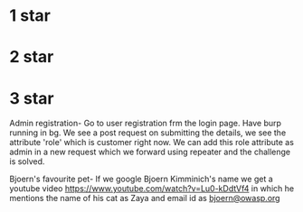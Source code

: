 # 1 star


# 2 star

# 3 star

Admin registration- Go to user registration frm the login page. Have burp running in bg. We see a post request on submitting the details, we see the attribute 'role' which is customer right now. We can add this role attribute as admin in a new request which we forward using repeater and the challenge is solved. 

Bjoern's favourite pet- If we google Bjoern Kimminich's name we get a youtube video https://www.youtube.com/watch?v=Lu0-kDdtVf4 in which he mentions the name of his cat as Zaya and email id as bjoern@owasp.org
